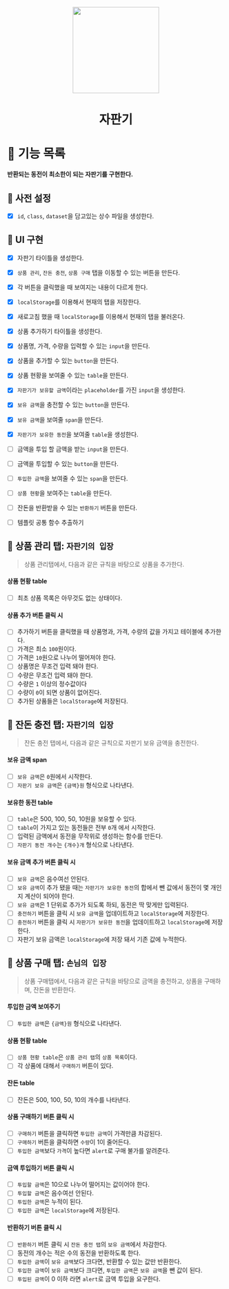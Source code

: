<p align="middle" >
  <img width="200px;" src="https://github.com/woowacourse/javascript-vendingmachine-precourse/blob/main/images/beverage_icon.png?raw=true"/>
</p>
<h1 align="middle">자판기</h1>

# 📌 기능 목록

**반환되는 동전이 최소한이 되는 자판기를 구현한다.**

## 📍 사전 설정

- [x] `id`, `class`, `dataset`을 담고있는 상수 파일을 생성한다.

## 📍 UI 구현

- [x] 자판기 타이틀을 생성한다.
- [x] `상품 관리`, `잔돈 충전`, `상품 구매` 탭을 이동할 수 있는 버튼을 만든다.
- [x] 각 버튼을 클릭했을 때 보여지는 내용이 다르게 한다.
- [x] `localStorage`를 이용해서 현재의 탭을 저장한다.
- [x] 새로고침 했을 때 `localStorage`를 이용해서 현재의 탭을 불러온다.

- [x] 상품 추가하기 타이틀을 생성한다.
- [x] 상품명, 가격, 수량을 입력할 수 있는 `input`을 만든다.
- [x] 상품을 추가할 수 있는 `button`을 만든다.
- [x] 상품 현황을 보여줄 수 있는 `table`을 만든다.

- [x] `자판기가 보유할 금액`이라는 `placeholder`를 가진 `input`을 생성한다.
- [x] `보유 금액`을 충전할 수 있는 `button`을 만든다.
- [x] `보유 금액`을 보여줄 `span`을 만든다.
- [x] `자판기가 보유한 동전`을 보여줄 `table`을 생성한다.

- [ ] 금액을 투입 할 금액을 받는 `input`을 만든다.
- [ ] 금액을 투입할 수 있는 `button`을 만든다.
- [ ] `투입한 금액`을 보여줄 수 있는 `span`을 만든다.
- [ ] `상품 현황`을 보여주는 `table`을 만든다.
- [ ] 잔돈을 반환받을 수 있는 `반환하기` 버튼을 만든다.

- [ ] 템플릿 공통 함수 추출하기

## 📍 상품 관리 탭: `자판기의 입장`

> 상품 관리탭에서, 다음과 같은 규칙을 바탕으로 상품을 추가한다.

#### 상품 현황 table

- [ ] 최초 상품 목록은 아무것도 없는 상태이다.

#### 상품 추가 버튼 클릭 시

- [ ] 추가하기 버튼을 클릭했을 때 상품명과, 가격, 수량의 값을 가지고 테이블에 추가한다.
- [ ] 가격은 최소 `100`원이다.
- [ ] 가격은 `10`원으로 나누어 떨어져야 한다.
- [ ] 상품명은 무조건 입력 돼야 한다.
- [ ] 수량은 무조건 입력 돼야 한다.
- [ ] 수량은 `1` 이상의 정수값이다
- [ ] 수량이 `0`이 되면 상품이 없어진다.
- [ ] 추가된 상품들은 `localStorage`에 저장된다.

## 📍 잔돈 충전 탭: `자판기의 입장`

> 잔돈 충전 탭에서, 다음과 같은 규칙으로 자판기 보유 금액을 충전한다.

#### 보유 금액 span

- [ ] `보유 금액`은 `0`원에서 시작한다.
- [ ] `자판기 보유 금액`은 `{금액}원` 형식으로 나타낸다.

#### 보유한 동전 table

- [ ] `table`은 500, 100, 50, 10원을 보유할 수 있다.
- [ ] `table`이 가지고 있는 동전들은 전부 `0`개 에서 시작한다.
- [ ] 입력된 금액에서 동전을 무작위로 생성하는 함수를 만든다.
- [ ] `자판기 동전 개수`는 `{개수}개` 형식으로 나타낸다.

#### 보유 금액 추가 버튼 클릭 시

- [ ] `보유 금액`은 음수여선 안된다.
- [ ] `보유 금액`이 추가 됐을 때는 `자판기가 보유한 동전`의 합에서 뺀 값에서 동전이 몇 개인지 계산이 되어야 한다.
- [ ] `보유 금액`은 1 단위로 추가가 되도록 하되, 동전은 딱 맞게만 입력된다.
- [ ] `충전하기` 버튼을 클릭 시 `보유 금액`을 업데이트하고 `localStorage`에 저장한다.
- [ ] `충전하기` 버튼을 클릭 시 `자판기가 보유한 동전`을 업데이트하고 `localStorage`에 저장한다.
- [ ] 자판기 보유 금액은 `localStorage`에 저장 돼서 기존 값에 누적한다.

## 📍 상품 구매 탭: `손님의 입장`

> 상품 구매탭에서, 다음과 같은 규칙을 바탕으로 금액을 충전하고, 상품을 구매하며, 잔돈을 반환한다.

#### 투입한 금액 보여주기

- [ ] `투입한 금액`은 `{금액}원` 형식으로 나타낸다.

#### 상품 현황 table

- [ ] `상품 현황 table`은 `상품 관리 탭`의 `상품 목록`이다.
- [ ] 각 상품에 대해서 `구매하기` 버튼이 있다.

#### 잔돈 table

- [ ] 잔돈은 500, 100, 50, 10의 개수를 나타낸다.

#### 상품 구매하기 버튼 클릭 시

- [ ] `구매하기` 버튼을 클릭하면 `투입한 금액`이 가격만큼 차감된다.
- [ ] `구매하기` 버튼을 클릭하면 `수량`이 1이 줄어든다.
- [ ] `투입한 금액`보다 `가격`이 높다면 `alert`로 구매 불가를 알려준다.

#### 금액 투입하기 버튼 클릭 시

- [ ] `투입할 금액`은 10으로 나누어 떨어지는 값이어야 한다.
- [ ] `투입할 금액`은 음수여선 안된다.
- [ ] `투입한 금액`은 누적이 된다.
- [ ] `투입한 금액`은 `localStorage`에 저장된다.

#### 반환하기 버튼 클릭 시

- [ ] `반환하기` 버튼 클릭 시 `잔돈 충전 탭`의 `보유 금액`에서 차감한다.
- [ ] 동전의 개수는 적은 수의 동전을 반환하도록 한다.
- [ ] `투입한 금액`이 `보유 금액`보다 크다면, 반환할 수 있는 값만 반환한다.
- [ ] `투입한 금액`이 `보유 금액`보다 크다면, `투입한 금액`은 `보유 금액`을 뺀 값이 된다.
- [ ] `투입된 금액`이 0 이하 라면 `alert`로 금액 투입을 요구한다.
